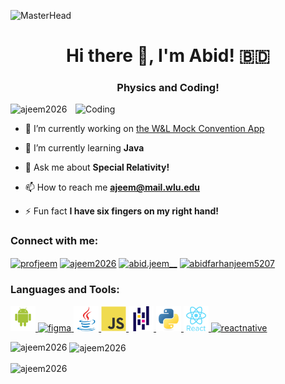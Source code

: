 ![MasterHead](https://d2r55xnwy6nx47.cloudfront.net/uploads/2020/07/Qubits_2880x1220_Lede_HPA.gif)

<h1 align="center">Hi there 👋, I'm Abid! 🇧🇩 </h1>
<h3 align="center"> Physics and Coding!</h3>

<img align="right" alt="Coding" width="400" src="https://user-images.githubusercontent.com/69011963/137184767-79a13ec7-1bb3-4341-a6da-3a149c9c159a.gif">

<p align="left"> <img src="https://komarev.com/ghpvc/?username=ajeem2026&label=Profile%20views&color=0e75b6&style=flat" alt="ajeem2026" /> </p>

- 🔭 I’m currently working on [the W&L Mock Convention App](https://www.mockconvention.com/)

- 🌱 I’m currently learning **Java**

- 💬 Ask me about **Special Relativity!**

- 📫 How to reach me **ajeem@mail.wlu.edu**

- ⚡ Fun fact **I have six fingers on my right hand!**

<h3 align="left">Connect with me:</h3>
<p align="left">
<a href="https://linkedin.com/in/profjeem" target="blank"><img align="center" src="https://raw.githubusercontent.com/rahuldkjain/github-profile-readme-generator/master/src/images/icons/Social/linked-in-alt.svg" alt="profjeem" height="30" width="40" /></a>
<a href="https://fb.com/ajeem2026" target="blank"><img align="center" src="https://raw.githubusercontent.com/rahuldkjain/github-profile-readme-generator/master/src/images/icons/Social/facebook.svg" alt="ajeem2026" height="30" width="40" /></a>
<a href="https://instagram.com/abid.jeem__" target="blank"><img align="center" src="https://raw.githubusercontent.com/rahuldkjain/github-profile-readme-generator/master/src/images/icons/Social/instagram.svg" alt="abid.jeem__" height="30" width="40" /></a>
<a href="https://www.youtube.com/c/abidfarhanjeem5207" target="blank"><img align="center" src="https://raw.githubusercontent.com/rahuldkjain/github-profile-readme-generator/master/src/images/icons/Social/youtube.svg" alt="abidfarhanjeem5207" height="30" width="40" /></a>
</p>

<h3 align="left">Languages and Tools:</h3>
<p align="left"> <a href="https://developer.android.com" target="_blank" rel="noreferrer"> <img src="https://raw.githubusercontent.com/devicons/devicon/master/icons/android/android-original-wordmark.svg" alt="android" width="40" height="40"/> </a> <a href="https://www.figma.com/" target="_blank" rel="noreferrer"> <img src="https://www.vectorlogo.zone/logos/figma/figma-icon.svg" alt="figma" width="40" height="40"/> </a> <a href="https://www.java.com" target="_blank" rel="noreferrer"> <img src="https://raw.githubusercontent.com/devicons/devicon/master/icons/java/java-original.svg" alt="java" width="40" height="40"/> </a> <a href="https://developer.mozilla.org/en-US/docs/Web/JavaScript" target="_blank" rel="noreferrer"> <img src="https://raw.githubusercontent.com/devicons/devicon/master/icons/javascript/javascript-original.svg" alt="javascript" width="40" height="40"/> </a> <a href="https://pandas.pydata.org/" target="_blank" rel="noreferrer"> <img src="https://raw.githubusercontent.com/devicons/devicon/2ae2a900d2f041da66e950e4d48052658d850630/icons/pandas/pandas-original.svg" alt="pandas" width="40" height="40"/> </a> <a href="https://www.python.org" target="_blank" rel="noreferrer"> <img src="https://raw.githubusercontent.com/devicons/devicon/master/icons/python/python-original.svg" alt="python" width="40" height="40"/> </a> <a href="https://reactjs.org/" target="_blank" rel="noreferrer"> <img src="https://raw.githubusercontent.com/devicons/devicon/master/icons/react/react-original-wordmark.svg" alt="react" width="40" height="40"/> </a> <a href="https://reactnative.dev/" target="_blank" rel="noreferrer"> <img src="https://reactnative.dev/img/header_logo.svg" alt="reactnative" width="40" height="40"/> </a> </p>

<p><img align="left" src="https://github-readme-stats.vercel.app/api/top-langs?username=ajeem2026&show_icons=true&locale=en&layout=compact" alt="ajeem2026" /></p>

<p>&nbsp;<img align="center" src="https://github-readme-stats.vercel.app/api?username=ajeem2026&show_icons=true&locale=en" alt="ajeem2026" /></p>

<p><img align="center" src="https://github-readme-streak-stats.herokuapp.com/?user=ajeem2026&" alt="ajeem2026" /></p>

